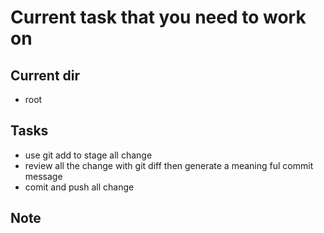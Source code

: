 # Current task that you need to work on

## Current dir

- root

## Tasks

- use git add to stage all change
- review all the change with git diff then generate a meaning ful commit message
- comit and push all change

## Note